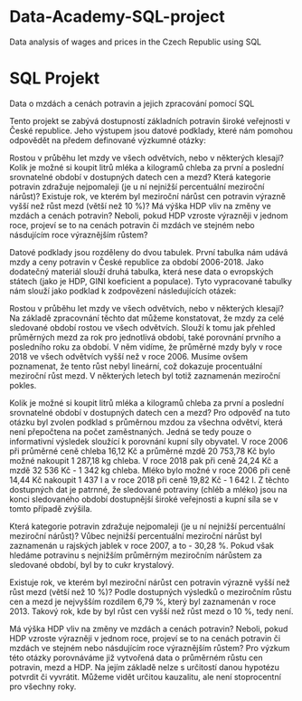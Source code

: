 # Data-Academy-SQL-project
Data analysis of wages and prices in the Czech Republic using SQL


SQL Projekt
===

Data o mzdách a cenách potravin a jejich zpracování pomocí SQL

Tento projekt se zabývá dostupností základních potravin široké veřejnosti v České republice. Jeho výstupem jsou datové podklady, které nám pomohou odpovědět na předem definované výzkumné otázky:

Rostou v průběhu let mzdy ve všech odvětvích, nebo v některých klesají?
Kolik je možné si koupit litrů mléka a kilogramů chleba za první a poslední srovnatelné období v dostupných datech cen a mezd?
Která kategorie potravin zdražuje nejpomaleji (je u ní nejnižší percentuální meziroční nárůst)?
Existuje rok, ve kterém byl meziroční nárůst cen potravin výrazně vyšší než růst mezd (větší než 10 %)?
Má výška HDP vliv na změny ve mzdách a cenách potravin? Neboli, pokud HDP vzroste výrazněji v jednom roce, projeví se to na cenách potravin či mzdách ve stejném nebo násdujícím roce výraznějším růstem?


Datové podklady jsou rozděleny do dvou tabulek. První tabulka nám udává mzdy a ceny potravin v České republice za období 2006-2018. Jako dodatečný materiál slouží druhá tabulka, která nese data o evropských státech (jako je HDP, GINI koeficient a populace). Tyto vypracované tabulky nám slouží jako podklad k zodpovězení následujících otázek:

Rostou v průběhu let mzdy ve všech odvětvích, nebo v některých klesají?
Na základě zpracovnání těchto dat můžeme konstatovat, že mzdy za celé sledované období rostou ve všech odvětvích. Slouží k tomu jak přehled průměrných mezd za rok pro jednotlivá období, také porovnání prvního a posledního roku za období. V něm vidíme, že průměrné mzdy byly v roce 2018 ve všech odvětvích vyšší než v roce 2006. Musíme ovšem poznamenat, že tento růst nebyl lineární, což dokazuje procentuální meziroční růst mezd. V některých letech byl totiž zaznamenán meziroční pokles.

Kolik je možné si koupit litrů mléka a kilogramů chleba za první a poslední srovnatelné období v dostupných datech cen a mezd?
Pro odpověď na tuto otázku byl zvolen podklad s průměrnou mzdou za všechna odvětví, která není přepočtena na počet zaměstnaných. Jedná se tedy pouze o informativní výsledek sloužící k porovnání kupní síly obyvatel. V roce 2006 při průměrné ceně chleba 16,12 Kč a průměrné mzdě 20 753,78 Kč bylo možné nakoupit 1 287,18 kg chleba. V roce 2018 pak při ceně 24,24 Kč a mzdě 32 536 Kč - 1 342 kg chleba. Mléko bylo možné v roce 2006 při ceně 14,44 Kč nakoupit 1 437 l a v roce 2018 při ceně 19,82 Kč - 1 642 l. Z těchto dostupných dat je patrnné, že sledované potraviny (chléb a mléko) jsou na konci sledovaného období dostupnější široké veřejnosti a kupní síla se v tomto případě zvýšila.

Která kategorie potravin zdražuje nejpomaleji (je u ní nejnižší percentuální meziroční nárůst)?
Vůbec nejnižší percentuální meziroční nárůst byl zaznamenán u rajských jablek v roce 2007, a to - 30,28 %. Pokud však hledáme potravinu s nejnižším průměrným meziročním nárůstem za sledované období, byl by to cukr krystalový.

Existuje rok, ve kterém byl meziroční nárůst cen potravin výrazně vyšší než růst mezd (větší než 10 %)?
Podle dostupných výsledků o meziročním růstu cen a mezd je nejvyšším rozdílem 6,79 %, který byl zaznamenán v roce 2013. Takový rok, kde by byl růst cen vyšší než růst mezd o 10 %, tedy není.

Má výška HDP vliv na změny ve mzdách a cenách potravin? Neboli, pokud HDP vzroste výrazněji v jednom roce, projeví se to na cenách potravin či mzdách ve stejném nebo násdujícím roce výraznějším růstem?
Pro výzkum této otázky porovnáváme již vytvořená data o průměrném růstu cen potravin, mezd a HDP. Na jejím základě nelze s určitostí danou hypotézu potvrdit či vyvrátit. Můžeme vidět určitou kauzalitu, ale není stoprocentní pro všechny roky.
